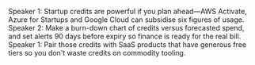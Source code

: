 Speaker 1: Startup credits are powerful if you plan ahead—AWS Activate, Azure for Startups and Google Cloud can subsidise six figures of usage.
Speaker 2: Make a burn-down chart of credits versus forecasted spend, and set alerts 90 days before expiry so finance is ready for the real bill.
Speaker 1: Pair those credits with SaaS products that have generous free tiers so you don't waste credits on commodity tooling.
